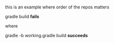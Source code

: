 this is an example where order of the repos matters

gradle build 
**fails**

where

gradle -b working.gradle build
**succeeds**